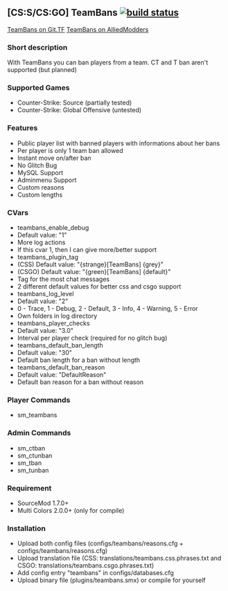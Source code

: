 [CS:S/CS:GO] TeamBans [![build status](http://ci.git.tf/projects/7/status.png?ref=master)](http://ci.git.tf/projects/7?ref=master)
---
[TeamBans on Git.TF](http://git.tf/Bara/TeamBans)
[TeamBans on AlliedModders](https://forums.alliedmods.net/showthread.php?t=270761)

### Short description
With TeamBans you can ban players from a team. CT and T ban aren't supported (but planned)

### Supported Games
 * Counter-Strike: Source (partially tested)
 * Counter-Strike: Global Offensive (untested)

### Features
 * Public player list with banned players with informations about her bans
 * Per player is only 1 team ban allowed
 * Instant move on/after ban
 * No Glitch Bug
 * MySQL Support
 * Adminmenu Support
 * Custom reasons
 * Custom lengths

### CVars
 * teambans_enable_debug
  * Default value: "1"
  * More log actions
  * If this cvar 1, then I can give more/better support
 * teambans_plugin_tag
  * (CSS) Default value: "{strange}[TeamBans] {grey}"
  * (CSGO) Default value: "{green}[TeamBans] {default}"
  * Tag for the most chat messages
  * 2 different default values for better css and csgo support
 * teambans_log_level
  * Default value: "2"
  * 0 - Trace, 1 - Debug, 2 - Default, 3 - Info, 4 - Warning, 5 - Error
  * Own folders in log directory
 * teambans_player_checks
  * Default value: "3.0"
  * Interval per player check (required for no glitch bug)
 * teambans_default_ban_length
  * Default value: "30"
  * Default ban length for a ban without length
 * teambans_default_ban_reason
  * Default value: "DefaultReason"
  * Default ban reason for a ban without reason

### Player Commands
 * sm_teambans

### Admin Commands
 * sm_ctban
 * sm_ctunban
 * sm_tban
 * sm_tunban

### Requirement
 * SourceMod 1.7.0+
 * Multi Colors 2.0.0+ (only for compile)

### Installation
 * Upload both config files (configs/teambans/reasons.cfg + configs/teambans/reasons.cfg)
 * Upload translation file (CSS: translations/teambans.css.phrases.txt and CSGO: translations/teambans.csgo.phrases.txt)
 * Add config entry "teambans" in configs/databases.cfg
 * Upload binary file (plugins/teambans.smx) or compile for yourself